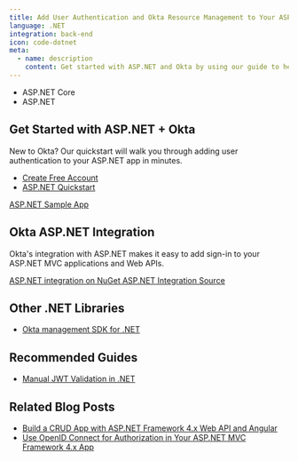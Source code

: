 ```yaml
---
title: Add User Authentication and Okta Resource Management to Your ASP.NET App
language: .NET
integration: back-end
icon: code-dotnet
meta:
  - name: description
    content: Get started with ASP.NET and Okta by using our guide to help you add user authentication to your ASP.NET app.
---
```


<ul class='language-tabs'>
	<li>
		<RouterLink to='/code/dotnet/aspnetcore/'>
			<i class='icon code-dotnet-32'></i><span>ASP.NET Core</span>
		</RouterLink>
	</li>
	<li>
		<RouterLink to='/code/dotnet/aspnet/'>
			<i class='icon code-dotnet-32'></i><span>ASP.NET</span>
		</RouterLink>
	</li>
</ul>

## Get Started with ASP.NET + Okta

New to Okta? Our quickstart will walk you through adding user authentication to your ASP.NET app in minutes.

<ul class='language-ctas'>
	<li>
		<a href='https://developer.okta.com/signup/' class='Button--red' data-proofer-ignore>
			<span>Create Free Account</span>
		</a>
	</li>
	<li>
		<a href='/quickstart/#/okta-sign-in-page/dotnet/aspnet4' class='Button--blue' data-proofer-ignore>
			<span>ASP.NET Quickstart</span>
		</a>
	</li>
</ul>

<a href='https://github.com/okta/samples-aspnet'>
  <span class='fa fa-github'></span> <span>ASP.NET Sample App</span>
</a>

## Okta ASP.NET Integration

Okta's integration with ASP.NET makes it easy to add sign-in to your ASP.NET MVC applications and Web APIs.

<a href='https://www.nuget.org/packages/Okta.AspNet' class="language-reference">
	<span class='icon download-16'></span>
	<span>ASP.NET integration on NuGet</span>
</a>

<a href='https://github.com/okta/okta-aspnet'>
  <span class='fa fa-github'></span> <span>ASP.NET Integration Source</span>
</a>

## Other .NET Libraries

<ul class="language-libraries">
	<li>
		<i class='fa fa-github'></i>
		<a href="https://github.com/okta/okta-sdk-dotnet">
			 <span>Okta management SDK for .NET</span>
		</a>
	</li>
</ul>

## Recommended Guides


- [Manual JWT Validation in .NET](/code/dotnet/jwt-validation/)

## Related Blog Posts


- [Build a CRUD App with ASP.NET Framework 4.x Web API and Angular](/blog/2018/07/27/build-crud-app-in-aspnet-framework-webapi-and-angular)
- [Use OpenID Connect for Authorization in Your ASP.NET MVC Framework 4.x App](/blog/2018/04/18/authorization-in-your-aspnet-mvc-4-application)


